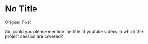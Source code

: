 # No Title

[Original Post](https://discourse.onlinedegree.iitm.ac.in/t/164277/251)

<p>Sir, could you please mention the title of youtube videos in which the project session are covered?</p>